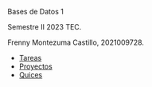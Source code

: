 Bases de Datos 1

Semestre II 2023 TEC.

Frenny Montezuma Castillo, 2021009728.

- [Tareas](tareas/README.md)
- [Proyectos](proyectos/README.md)
- [Quices](quices/README.md)
